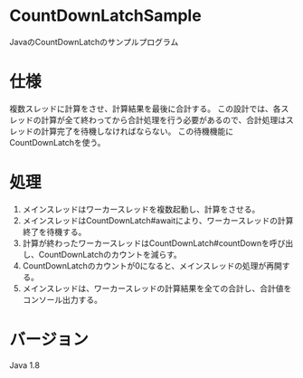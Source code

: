 # CountDownLatchSample
JavaのCountDownLatchのサンプルプログラム

# 仕様
複数スレッドに計算をさせ、計算結果を最後に合計する。
この設計では、各スレッドの計算が全て終わってから合計処理を行う必要があるので、合計処理はスレッドの計算完了を待機しなければならない。
この待機機能にCountDownLatchを使う。

# 処理
1. メインスレッドはワーカースレッドを複数起動し、計算をさせる。
2. メインスレッドはCountDownLatch#awaitにより、ワーカースレッドの計算終了を待機する。
3. 計算が終わったワーカースレッドはCountDownLatch#countDownを呼び出し、CountDownLatchのカウントを減らす。
4. CountDownLatchのカウントが0になると、メインスレッドの処理が再開する。
5. メインスレッドは、ワーカースレッドの計算結果を全ての合計し、合計値をコンソール出力する。

# バージョン
Java 1.8

